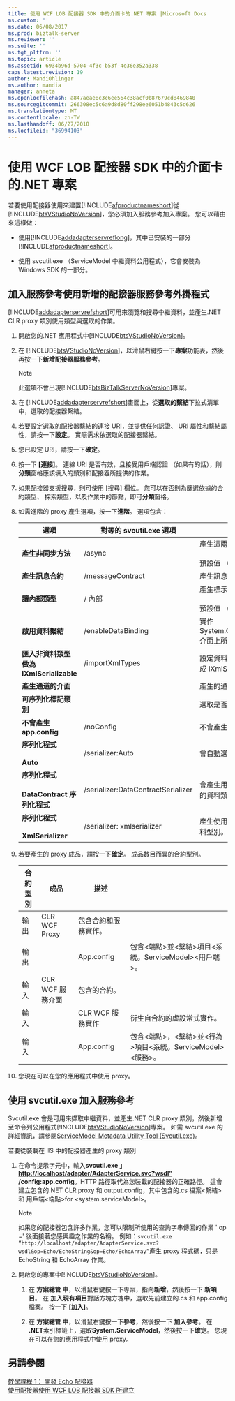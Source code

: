 ```yaml
---
title: 使用 WCF LOB 配接器 SDK 中的介面卡的.NET 專案 |Microsoft Docs
ms.custom: ''
ms.date: 06/08/2017
ms.prod: biztalk-server
ms.reviewer: ''
ms.suite: ''
ms.tgt_pltfrm: ''
ms.topic: article
ms.assetid: 6934b96d-5704-4f3c-b53f-4e36e352a338
caps.latest.revision: 19
author: MandiOhlinger
ms.author: mandia
manager: anneta
ms.openlocfilehash: a847aeae8c3c6ee564c38acf0b87679cd8469840
ms.sourcegitcommit: 266308ec5c6a9d8d80ff298ee6051b4843c5d626
ms.translationtype: MT
ms.contentlocale: zh-TW
ms.lasthandoff: 06/27/2018
ms.locfileid: "36994103"
---
```

# <a name="consume-a-wcf-lob-adapter-sdk-adapter-in-a-net-project"></a>使用 WCF LOB 配接器 SDK 中的介面卡的.NET 專案
若要使用配接器使用來建置[!INCLUDE[afproductnameshort](../../includes/afproductnameshort-md.md)]從[!INCLUDE[btsVStudioNoVersion](../../includes/btsvstudionoversion-md.md)]，您必須加入服務參考加入專案。 您可以藉由來這樣做：  

- 使用[!INCLUDE[addadapterservreflong](../../includes/addadapterservreflong-md.md)]，其中已安裝的一部分[!INCLUDE[afproductnameshort](../../includes/afproductnameshort-md.md)]。  

- 使用 svcutil.exe （ServiceModel 中繼資料公用程式），它會安裝為 Windows SDK 的一部分。  

## <a name="add-a-service-reference-using-the-add-adapter-service-reference-plug-in"></a>加入服務參考使用新增的配接器服務參考外掛程式  
 [!INCLUDE[addadapterservrefshort](../../includes/addadapterservrefshort-md.md)]可用來瀏覽和搜尋中繼資料，並產生.NET CLR proxy 類別使用類型與選取的作業。  


1. 開啟您的.NET 應用程式中[!INCLUDE[btsVStudioNoVersion](../../includes/btsvstudionoversion-md.md)]。  

2. 在  [!INCLUDE[btsVStudioNoVersion](../../includes/btsvstudionoversion-md.md)]，以滑鼠右鍵按一下**專案**功能表，然後再按一下**新增配接器服務參考**。  

   > [!NOTE]
   >  此選項不會出現[!INCLUDE[btsBizTalkServerNoVersion](../../includes/btsbiztalkservernoversion-md.md)]專案。  

3. 在 [!INCLUDE[addadapterservrefshort](../../includes/addadapterservrefshort-md.md)]畫面上，從**選取的繫結**下拉式清單中，選取的配接器繫結。  

4. 若要設定選取的配接器繫結的連接 URI，並提供任何認證、 URI 屬性和繫結屬性，請按一下**設定**。 實際需求依選取的配接器繫結。  

5. 您已設定 URI，請按一下**確定**。  

6. 按一下 **[連接]**。 連線 URI 是否有效，且接受用戶端認證 （如果有的話），則**分類**窗格應該填入的類別和配接器所提供的作業。  

7. 如果配接器支援搜尋，則可使用 [搜尋] 欄位。 您可以在否則為篩選依據的合約類型、 探索類型，以及作業中的節點，即可**分類**窗格。  

8. 如需進階的 proxy 產生選項，按一下**進階**。 選項包含：  


   |                         選項                         |   對等的 svcutil.exe 選項    |                                                                     描述                                                                     |
   |--------------------------------------------------------|------------------------------------|-----------------------------------------------------------------------------------------------------------------------------------------------------|
   |           **產生非同步方法**            |               /async               | 產生這兩個同步和非同步的方法簽章。<br /><br /> 預設值 （如果尚未選取）： 產生只同步方法簽章。 |
   |             **產生訊息合約**             |          /messageContract          |                                                          產生訊息合約型別。                                                          |
   |                **讓內部類型**                 |             / 內部              |                   產生標示為內部的類別。<br /><br /> 預設值 （如果尚未選取）： 產生公用類別。                    |
   |                **啟用資料繫結**                 |         /enableDataBinding         |              實作 System.ComponentModel.INotifyPropertyChanged 介面上所有的資料合約類型，以啟用資料繫結。               |
   |     **匯入非資料類型做為 IXmlSerializable**      |          /importXmlTypes           |                        設定資料合約序列化程式，若要匯入非資料合約類型當成 IXmlSerializable 類型。                         |
   |             **產生通道的介面**             |                                    |                                                          產生的通道介面。                                                           |
   |             **可序列化標記類別**              |                                    |                                            選取是否要產生的資料類型，使用序列化程式。                                            |
   |             **不會產生 app.config**             |             /noConfig              |                                                  不會產生應用程式組態檔。                                                  |
   |          **序列化程式**<br /><br /> **Auto**           |          /serializer:Auto          |                                     會自動選取序列化和還原序列化的序列化程式。                                      |
   | **序列化程式**<br /><br /> **DataContract 序列化程式** | /serializer:DataContractSerializer |                         會產生用於序列化和還原序列化的資料合約序列化程式的資料類型                          |
   |      **序列化程式**<br /><br /> **XmlSerializer**      |     /serializer: xmlserializer      |                               產生使用 XmlSerializer 進行序列化和還原序列化的資料型別。                                |


9. 若要產生的 proxy 成品，請按一下**確定**。 成品數目而異的合約型別。  


   | 合約型別 |         成品          |                    描述                    |                                                                                                            |
   |---------------|---------------------------|---------------------------------------------------|------------------------------------------------------------------------------------------------------------|
   |   輸出    |       CLR WCF Proxy       | 包含合約和服務實作。 |                                                                                                            |
   |   輸出    |                           |                    App.config                     |         包含\<端點\>並\<繫結\>項目\<系統。ServiceModel\>\<用戶端\>。         |
   |    輸入    | CLR WCF 服務介面 |              包含的合約。               |                                                                                                            |
   |    輸入    |                           |          CLR WCF 服務實作           |                            衍生自合約的虛設常式實作。                             |
   |    輸入    |                           |                    App.config                     | 包含\<端點\>，\<繫結\>並\<行為\>項目\<系統。ServiceModel\>\<服務\>。 |


10. 您現在可以在您的應用程式中使用 proxy。  

## <a name="adding-a-service-reference-by-using-svcutilexe"></a>使用 svcutil.exe 加入服務參考  
 Svcutil.exe 會是可用來擷取中繼資料，並產生.NET CLR proxy 類別，然後新增至命令列公用程式[!INCLUDE[btsVStudioNoVersion](../../includes/btsvstudionoversion-md.md)]專案。 如需 svcutil.exe 的詳細資訊，請參閱[ServiceModel Metadata Utility Tool (Svcutil.exe)](https://msdn.microsoft.com/library/aa347733.aspx)。 

 若要從裝載在 IIS 中的配接器產生的 proxy 類別  

1. 在命令提示字元中，輸入**svcutil.exe 」<http://localhost/adapter/AdapterService.svc?wsdl”> /config:app.config**。HTTP 路徑取代為您裝載的配接器的正確路徑。 這會建立包含的.NET CLR proxy 和 output.config，其中包含的.cs 檔案\<繫結\>和 用戶端\<端點\>for \<system.serviceModel\>。  

   > [!NOTE]
   >  如果您的配接器包含許多作業，您可以限制所使用的查詢字串傳回的作業 ' op =' 後面接著您感興趣之作業的名稱。 例如：`svcutil.exe “http://localhost/adapter/AdapterService.svc?wsdl&op=Echo/EchoString&op=Echo/EchoArray”`產生 proxy 程式碼，只是 EchoString 和 EchoArray 作業。  

2. 開啟您的專案中[!INCLUDE[btsVStudioNoVersion](../../includes/btsvstudionoversion-md.md)]。  

   1.  在 **方案總管 中**，以滑鼠右鍵按一下專案，指向**新增**，然後按一下 **新項目**。 在 **加入現有項目**對話方塊方塊中，選取先前建立的.cs 和 app.config 檔案。  按一下 **[加入]**。  

   2.  在 **方案總管 中**，以滑鼠右鍵按一下**參考**，然後按一下 **加入參考**。 在  **.NET**索引標籤上，選取**System.ServiceModel**，然後按一下**確定**。 您現在可以在您的應用程式中使用 proxy。  

## <a name="see-also"></a>另請參閱  
 [教學課程 1： 開發 Echo 配接器](../../adapters-and-accelerators/wcf-lob-adapter-sdk/tutorial-1-develop-the-echo-adapter.md)   
 [使用配接器使用 WCF LOB 配接器 SDK 所建立](../../adapters-and-accelerators/wcf-lob-adapter-sdk/consume-an-adapter-created-using-the-wcf-lob-adapter-sdk.md)